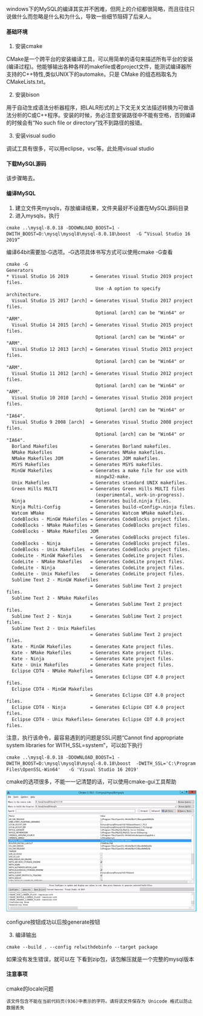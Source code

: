windows下的MySQL的编译其实并不困难，但网上的介绍都很简略，而且往往只说做什么而忽略是什么和为什么，导致一些细节阻碍了后来人。

#### 基础环境

1. 安装cmake

CMake是一个跨平台的安装编译工具，可以用简单的语句来描述所有平台的安装(编译过程)。他能够输出各种各样的makefile或者project文件，能测试编译器所支持的C++特性,类似UNIX下的automake。只是 CMake 的组态档取名为 CMakeLists.txt。

2. 安装bison

用于自动生成语法分析器程序，把LALR形式的上下文无关文法描述转换为可做语法分析的C或C++程序。安装的时候，务必注意安装路径中不能有空格，否则编译的时候会有“No such file or directory”找不到路径的报错。

3. 安装visual sudio

调试工具有很多，可以用eclipse，vsc等。此处用visual studio

#### 下载MySQL源码

该步骤略去。

#### 编译MySQL

1. 建立文件夹mysqls，存放编译结果，文件夹最好不设置在MySQL源码目录
2. 进入mysqls，执行

```
cmake ..\mysql-8.0.18 -DDOWNLOAD_BOOST=1 -DWITH_BOOST=D:\mysql\mysql8\mysql-8.0.18\boost  -G “Visual Studio 16 2019”
```

编译64bit需要加-G选项。-G选项具体书写方式可以使用cmake -G查看

```
cmake -G
Generators
* Visual Studio 16 2019        = Generates Visual Studio 2019 project files.
                                 Use -A option to specify architecture.
  Visual Studio 15 2017 [arch] = Generates Visual Studio 2017 project files.
                                 Optional [arch] can be "Win64" or "ARM".
  Visual Studio 14 2015 [arch] = Generates Visual Studio 2015 project files.
                                 Optional [arch] can be "Win64" or "ARM".
  Visual Studio 12 2013 [arch] = Generates Visual Studio 2013 project files.
                                 Optional [arch] can be "Win64" or "ARM".
  Visual Studio 11 2012 [arch] = Generates Visual Studio 2012 project files.
                                 Optional [arch] can be "Win64" or "ARM".
  Visual Studio 10 2010 [arch] = Generates Visual Studio 2010 project files.
                                 Optional [arch] can be "Win64" or "IA64".
  Visual Studio 9 2008 [arch]  = Generates Visual Studio 2008 project files.
                                 Optional [arch] can be "Win64" or "IA64".
  Borland Makefiles            = Generates Borland makefiles.
  NMake Makefiles              = Generates NMake makefiles.
  NMake Makefiles JOM          = Generates JOM makefiles.
  MSYS Makefiles               = Generates MSYS makefiles.
  MinGW Makefiles              = Generates a make file for use with
                                 mingw32-make.
  Unix Makefiles               = Generates standard UNIX makefiles.
  Green Hills MULTI            = Generates Green Hills MULTI files
                                 (experimental, work-in-progress).
  Ninja                        = Generates build.ninja files.
  Ninja Multi-Config           = Generates build-<Config>.ninja files.
  Watcom WMake                 = Generates Watcom WMake makefiles.
  CodeBlocks - MinGW Makefiles = Generates CodeBlocks project files.
  CodeBlocks - NMake Makefiles = Generates CodeBlocks project files.
  CodeBlocks - NMake Makefiles JOM
                               = Generates CodeBlocks project files.
  CodeBlocks - Ninja           = Generates CodeBlocks project files.
  CodeBlocks - Unix Makefiles  = Generates CodeBlocks project files.
  CodeLite - MinGW Makefiles   = Generates CodeLite project files.
  CodeLite - NMake Makefiles   = Generates CodeLite project files.
  CodeLite - Ninja             = Generates CodeLite project files.
  CodeLite - Unix Makefiles    = Generates CodeLite project files.
  Sublime Text 2 - MinGW Makefiles
                               = Generates Sublime Text 2 project files.
  Sublime Text 2 - NMake Makefiles
                               = Generates Sublime Text 2 project files.
  Sublime Text 2 - Ninja       = Generates Sublime Text 2 project files.
  Sublime Text 2 - Unix Makefiles
                               = Generates Sublime Text 2 project files.
  Kate - MinGW Makefiles       = Generates Kate project files.
  Kate - NMake Makefiles       = Generates Kate project files.
  Kate - Ninja                 = Generates Kate project files.
  Kate - Unix Makefiles        = Generates Kate project files.
  Eclipse CDT4 - NMake Makefiles
                               = Generates Eclipse CDT 4.0 project files.
  Eclipse CDT4 - MinGW Makefiles
                               = Generates Eclipse CDT 4.0 project files.
  Eclipse CDT4 - Ninja         = Generates Eclipse CDT 4.0 project files.
  Eclipse CDT4 - Unix Makefiles= Generates Eclipse CDT 4.0 project files.
```

注意，执行该命令，最容易遇到的问题是SSL问题“Cannot find appropriate system libraries for WITH_SSL=system”，可以如下执行

```
cmake ..\mysql-8.0.18 -DDOWNLOAD_BOOST=1 -DWITH_BOOST=D:\mysql\mysql8\mysql-8.0.18\boost  -DWITH_SSL='C:\Program Files\OpenSSL-Win64'   -G 'Visual Studio 16 2019'
```

cmake的选项很多，不能一一记清楚的话，可以使用cmake-gui工具帮助

![image-20200722153830524](pic/mysql编译过程/image-20200722153830524.png)

configure按钮成功以后按generate按钮

3. 编译输出

```
cmake --build . --config relwithdebinfo --target package
```

如果没有发生错误，就可以在    下看到zip包，该包解压就是一个完整的mysql版本

#### 注意事项

cmake的locale问题

```
该文件包含不能在当前代码页(936)中表示的字符。请将该文件保存为 Unicode 格式以防止数据丢失
```

